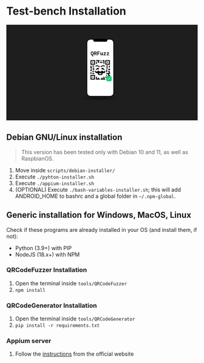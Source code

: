 # Test-bench Installation

![QRFuzz banner](images/qrfuzz-banner.png)

## Debian GNU/Linux installation

> This version has been tested only with Debian 10 and 11, as well as RaspbianOS.

1. Move inside `scripts/debian-installer/`
2. Execute `./pyhton-installer.sh`
3. Execute `./appium-installer.sh`
4. (OPTIONAL) Execute `./bash-variables-installer.sh`; this will add ANDROID_HOME to bashrc and a global folder in `~/.npm-global`.

## Generic installation for Windows, MacOS, Linux

Check if these programs are already installed in your OS (and install them, if not):

- Python (3.9+) with PIP
- NodeJS (18.x+) with NPM

### QRCodeFuzzer Installation

1. Open the terminal inside `tools/QRCodeFuzzer`
2. `npm install`

### QRCodeGenerator Installation

1. Open the terminal inside `tools/QRCodeGenerator`
2. `pip install -r requirements.txt`

### Appium server

1. Follow the [instructions](https://appium.io/docs/en/about-appium/getting-started/?lang=en) from the official website